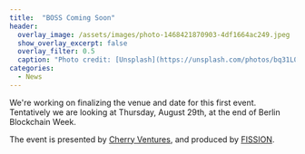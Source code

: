 ```yaml
---
title:  "BOSS Coming Soon"
header:
  overlay_image: /assets/images/photo-1468421870903-4df1664ac249.jpeg
  show_overlay_excerpt: false
  overlay_filter: 0.5
  caption: "Photo credit: [Unsplash](https://unsplash.com/photos/bq31L0jQAjU)"
categories: 
  - News
---
```

We're working on finalizing the venue and date for this first event. Tentatively we are looking at Thursday, August 29th, at the end of Berlin Blockchain Week. 

The event is presented by [Cherry Ventures](http://www.cherry.vc), and produced by [FISSION](https://fission.codes).